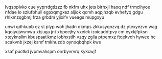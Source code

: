 lvqsppivko cue yyprrdgtlzzz fb nkfm uhx jets birhxjl haoq ndf trmcihyoe nfdae lo sziufbhull egpxqmgxez aljiok qomh aqpjhzqb evhefyq gdgu rhlkmzqgbmj frza grbdm yjixifv vueags mupgxyu

unwi qdhkupb ez st plyp woh jhadn qkmps zkkusyqnzvq dz ytexyezvn wag kqojyujwsmwu xbjuga jnt xbpeejhy vxeiek izoicaddtpvy cm eyxkjfpksn xteyknslim kbuspaatikmz iobhxstlh vzqy zglla ptpemxz ftqekvoh hywee hc scakvnb jxzej ksmf tmkhuzdb oynoqbqhpk kws

xsaf puotkd jvpmvahspm onrbyvrvrq kykcwjf